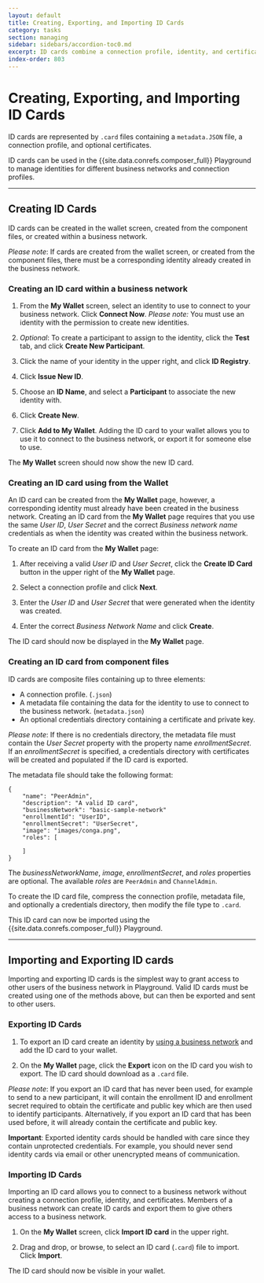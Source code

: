 ```yaml
---
layout: default
title: Creating, Exporting, and Importing ID Cards
category: tasks
section: managing
sidebar: sidebars/accordion-toc0.md
excerpt: ID cards combine a connection profile, identity, and certificates to allow a connection to a business network in Hyperledger Composer Playground. ID cards can be [created, exported and imported](./id-cards-playground.html) from the **My Wallet** page in Hyperledger Composer Playground.
index-order: 803
---
```



# Creating, Exporting, and Importing ID Cards

ID cards are represented by `.card` files containing a `metadata.JSON` file, a connection profile, and optional certificates.

ID cards can be used in the {{site.data.conrefs.composer_full}} Playground to manage identities for different business networks and connection profiles.

---

## Creating ID Cards

ID cards can be created in the wallet screen, created from the component files, or created within a business network.

_Please note_: If cards are created from the wallet screen, or created from the component files, there must be a corresponding identity already created in the business network.


### Creating an ID card within a business network

1. From the **My Wallet** screen, select an identity to use to connect to your business network. Click **Connect Now**. _Please note:_ You must use an identity with the permission to create new identities.

2. _Optional_: To create a participant to assign to the identity, click the **Test** tab, and click **Create New Participant**.

3. Click the name of your identity in the upper right, and click **ID Registry**.

4. Click **Issue New ID**.

5. Choose an **ID Name**, and select a **Participant** to associate the new identity with.

6. Click **Create New**.

7. Click **Add to My Wallet**. Adding the ID card to your wallet allows you to use it to connect to the business network, or export it for someone else to use.

The **My Wallet** screen should now show the new ID card.

### Creating an ID card using from the Wallet

An ID card can be created from the **My Wallet** page, however, a corresponding identity must already have been created in the business network. Creating an ID card from the **My Wallet** page requires that you use the same _User ID_, _User Secret_ and the correct _Business network name_ credentials as when the identity was created within the business network.

To create an ID card from the **My Wallet** page:

1. After receiving a valid _User ID_ and _User Secret_, click the **Create ID Card** button in the upper right of the **My Wallet** page.

2. Select a connection profile and click **Next**.

3. Enter the _User ID_ and _User Secret_ that were generated when the identity was created.

4. Enter the correct _Business Network Name_ and click **Create**.

The ID card should now be displayed in the **My Wallet** page.


### Creating an ID card from component files

ID cards are composite files containing up to three elements:

- A connection profile. (`.json`)
- A metadata file containing the data for the identity to use to connect to the business network. (`metadata.json`)
- An optional credentials directory containing a certificate and private key.

_Please note_: If there is no credentials directory, the metadata file must contain the _User Secret_ property with the property name _enrollmentSecret_. If an _enrollmentSecret_ is specified, a credentials directory with certificates will be created and populated if the ID card is exported.

The metadata file should take the following format:

```
{
    "name": "PeerAdmin",
    "description": "A valid ID card",
    "businessNetwork": "basic-sample-network"
    "enrollmentId": "UserID",
    "enrollmentSecret": "UserSecret",
    "image": "images/conga.png",
    "roles": [

    ]
}
```

The _businessNetworkName_, _image_, _enrollmentSecret_, and _roles_ properties are optional. The available _roles_ are `PeerAdmin` and `ChannelAdmin`.

To create the ID card file, compress the connection profile, metadata file, and optionally a credentials directory, then modify the file type to `.card`.

This ID card can now be imported using the {{site.data.conrefs.composer_full}} Playground.

---

## Importing and Exporting ID cards

Importing and exporting ID cards is the simplest way to grant access to other users of the business network in Playground. Valid ID cards must be created using one of the methods above, but can then be exported and sent to other users.

### Exporting ID Cards

1. To export an ID card create an identity by [using a business network](#creating-an-id-card-within-a-business-network) and add the ID card to your wallet.

2. On the **My Wallet** page, click the **Export** icon on the ID card you wish to export. The ID card should download as a `.card` file.

_Please note_: If you export an ID card that has never been used, for example to send to a new participant, it will contain the enrollment ID and enrollment secret required to obtain the certificate and public key which are then used to identify participants. Alternatively, if you export an ID card that has been used before, it will already contain the certificate and public key.

**Important**: Exported identity cards should be handled with care since they contain unprotected credentials. For example, you should never send identity cards via email or other unencrypted means of communication.

### Importing ID Cards

Importing an ID card allows you to connect to a business network without creating a connection profile, identity, and certificates. Members of a business network can create ID cards and export them to give others access to a business network.

1. On the **My Wallet** screen, click **Import ID card** in the upper right.

2. Drag and drop, or browse, to select an ID card (`.card`) file to import. Click **Import**.

The ID card should now be visible in your wallet.
